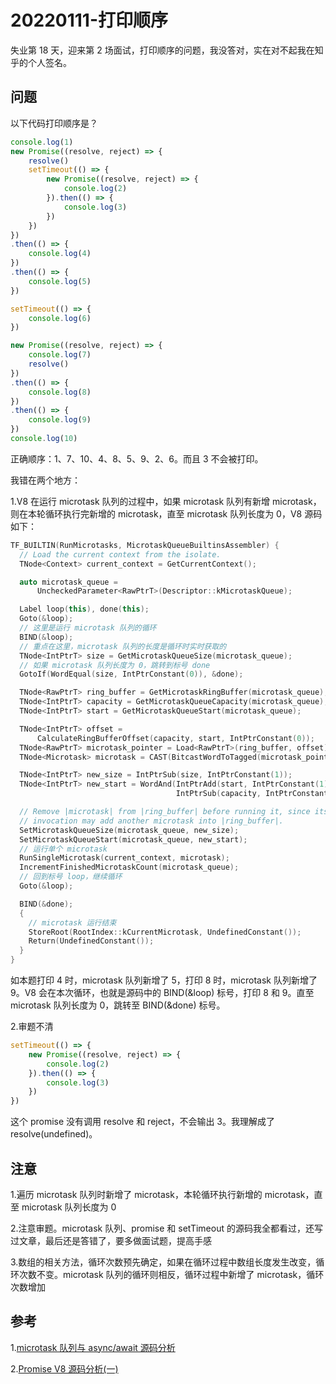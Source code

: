# 20220111-打印顺序

失业第 18 天，迎来第 2 场面试，打印顺序的问题，我没答对，实在对不起我在知乎的个人签名。

## 问题

以下代码打印顺序是？

```JavaScript
console.log(1)
new Promise((resolve, reject) => {
	resolve()
	setTimeout(() => {
		new Promise((resolve, reject) => {
			console.log(2)
		}).then(() => {
			console.log(3)
		})
	})
})
.then(() => {
	console.log(4)
})
.then(() => {
	console.log(5)
})

setTimeout(() => {
	console.log(6)
})

new Promise((resolve, reject) => {
	console.log(7)
	resolve()
})
.then(() => {
	console.log(8)
})
.then(() => {
	console.log(9)
})
console.log(10)
```

正确顺序：1、7、10、4、8、5、9、2、6。而且 3 不会被打印。

我错在两个地方：

1.V8 在运行 microtask 队列的过程中，如果 microtask 队列有新增 microtask，则在本轮循环执行完新增的 microtask，直至 microtask 队列长度为 0，V8 源码如下：

```C++
TF_BUILTIN(RunMicrotasks, MicrotaskQueueBuiltinsAssembler) {
  // Load the current context from the isolate.
  TNode<Context> current_context = GetCurrentContext();

  auto microtask_queue =
      UncheckedParameter<RawPtrT>(Descriptor::kMicrotaskQueue);

  Label loop(this), done(this);
  Goto(&loop);
  // 这里是运行 microtask 队列的循环
  BIND(&loop);
  // 重点在这里，microtask 队列的长度是循环时实时获取的
  TNode<IntPtrT> size = GetMicrotaskQueueSize(microtask_queue);
  // 如果 microtask 队列长度为 0，跳转到标号 done
  GotoIf(WordEqual(size, IntPtrConstant(0)), &done);

  TNode<RawPtrT> ring_buffer = GetMicrotaskRingBuffer(microtask_queue);
  TNode<IntPtrT> capacity = GetMicrotaskQueueCapacity(microtask_queue);
  TNode<IntPtrT> start = GetMicrotaskQueueStart(microtask_queue);

  TNode<IntPtrT> offset =
      CalculateRingBufferOffset(capacity, start, IntPtrConstant(0));
  TNode<RawPtrT> microtask_pointer = Load<RawPtrT>(ring_buffer, offset);
  TNode<Microtask> microtask = CAST(BitcastWordToTagged(microtask_pointer));

  TNode<IntPtrT> new_size = IntPtrSub(size, IntPtrConstant(1));
  TNode<IntPtrT> new_start = WordAnd(IntPtrAdd(start, IntPtrConstant(1)),
                                     IntPtrSub(capacity, IntPtrConstant(1)));

  // Remove |microtask| from |ring_buffer| before running it, since its
  // invocation may add another microtask into |ring_buffer|.
  SetMicrotaskQueueSize(microtask_queue, new_size);
  SetMicrotaskQueueStart(microtask_queue, new_start);
  // 运行单个 microtask
  RunSingleMicrotask(current_context, microtask);
  IncrementFinishedMicrotaskCount(microtask_queue);
  // 回到标号 loop，继续循环
  Goto(&loop);

  BIND(&done);
  {
    // microtask 运行结束
    StoreRoot(RootIndex::kCurrentMicrotask, UndefinedConstant());
    Return(UndefinedConstant());
  }
}
```


如本题打印 4 时，microtask 队列新增了 5，打印 8 时，microtask 队列新增了 9。V8 会在本次循环，也就是源码中的 BIND(&loop) 标号，打印 8 和 9。直至 microtask 队列长度为 0，跳转至 BIND(&done) 标号。

2.审题不清

```JavaScript
setTimeout(() => {
	new Promise((resolve, reject) => {
		console.log(2)
	}).then(() => {
		console.log(3)
	})
})
```

这个 promise 没有调用 resolve 和 reject，不会输出 3。我理解成了 resolve(undefined)。



## 注意

1.遍历 microtask 队列时新增了 microtask，本轮循环执行新增的 microtask，直至 microtask 队列长度为 0

2.注意审题。microtask 队列、promise 和 setTimeout 的源码我全都看过，还写过文章，最后还是答错了，要多做面试题，提高手感

3.数组的相关方法，循环次数预先确定，如果在循环过程中数组长度发生改变，循环次数不变。microtask 队列的循环则相反，循环过程中新增了 microtask，循环次数增加

## 参考

1.[microtask 队列与 async/await 源码分析](https://zhuanlan.zhihu.com/p/134647506)

2.[Promise V8 源码分析(一)](https://zhuanlan.zhihu.com/p/264944183)

















